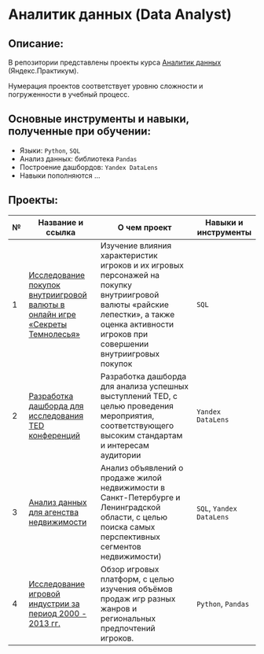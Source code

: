 # Аналитик данных (Data Analyst) 

## Описание:
В репозитории представлены проекты курса [Аналитик данных](https://praktikum.yandex.ru/data-analyst/) (Яндекс.Практикум).

Нумерация проектов соответствует уровню сложности и погруженности в учебный процесс.

## Основные инструменты и навыки, полученные при обучении:
- Языки: `Python`, `SQL`
- Анализ данных: библиотека `Pandas`
- Построение дашбордов: `Yandex DataLens`
- Навыки пополняются ...


## Проекты:
| №| Название и ссылка | О чем проект                                                     | Навыки и инструменты           |  
|-----------|-------------------|------------------------------------------------------------------|-----------------------------------|
|1              |[Исследование покупок внутриигровой валюты в онлайн игре «Секреты Темнолесья»](Darkwood_secrets/)|Изучение влияния характеристик игроков и их игровых персонажей на покупку внутриигровой валюты «райские лепестки», а также оценка активности игроков при совершении внутриигровых покупок|`SQL`|
|2              |[Разработка дашборда для исследования TED конференций](TED_conferences/)|Разработка дашборда для анализа успешных выступлений TED, с целью проведения мероприятия, соответствующего высоким стандартам и интересам аудитории|`Yandex DataLens`|
|3              |[Анализ данных для агенства недвижимости](Real_estate/)|Анализ объявлений о продаже жилой недвижимости в Санкт-Петербурге и Ленинградской области, с целью поиска самых перспективных сегментов недвижимости)|`SQL`, `Yandex DataLens`|
|4              |[Исследование игровой индустрии за период 2000 - 2013 гг.](Development_of_the_gaming_industry/)|Обзор игровых платформ, с целью изучения объёмов продаж игр разных жанров и региональных предпочтений игроков.| `Python`, `Pandas`|